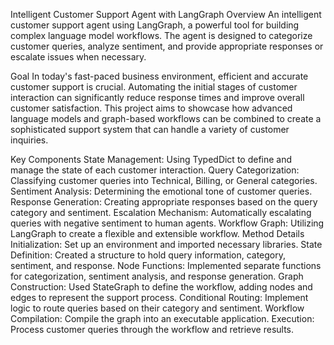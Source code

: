Intelligent Customer Support Agent with LangGraph
Overview
An intelligent customer support agent using LangGraph, a powerful tool for building complex language model workflows. The agent is designed to categorize customer queries, analyze sentiment, and provide appropriate responses or escalate issues when necessary.

Goal
In today's fast-paced business environment, efficient and accurate customer support is crucial. Automating the initial stages of customer interaction can significantly reduce response times and improve overall customer satisfaction. This project aims to showcase how advanced language models and graph-based workflows can be combined to create a sophisticated support system that can handle a variety of customer inquiries.

Key Components
State Management: Using TypedDict to define and manage the state of each customer interaction.
Query Categorization: Classifying customer queries into Technical, Billing, or General categories.
Sentiment Analysis: Determining the emotional tone of customer queries.
Response Generation: Creating appropriate responses based on the query category and sentiment.
Escalation Mechanism: Automatically escalating queries with negative sentiment to human agents.
Workflow Graph: Utilizing LangGraph to create a flexible and extensible workflow.
Method Details
Initialization: Set up an environment and imported necessary libraries.
State Definition: Created a structure to hold query information, category, sentiment, and response.
Node Functions: Implemented separate functions for categorization, sentiment analysis, and response generation.
Graph Construction: Used StateGraph to define the workflow, adding nodes and edges to represent the support process.
Conditional Routing: Implement logic to route queries based on their category and sentiment.
Workflow Compilation: Compile the graph into an executable application.
Execution: Process customer queries through the workflow and retrieve results.
